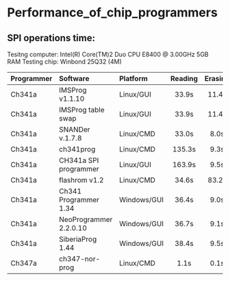 # Performance_of_chip_programmers

## SPI operations time:

Tesitng computer: Intel(R) Core(TM)2 Duo CPU     E8400  @ 3.00GHz 5GB RAM
Testing chip: Winbond 25Q32 (4M)

| Programmer |       Software        |  Platform  | Reading | Erasing |  Writing | Veryfying |
| :---       |       :---            |     :---   |   :---: |   :---: |   :---:  |   :---:   |
| Ch341a     | IMSProg v1.1.10       | Linux/GUI  |  33.9s  |  11.4s  |  328.5s  |   33.9s   |
| Ch341a     | IMSProg table swap    | Linux/GUI  |  33.9s  |  11.4s  | 327.8s   |   33.9s   |
| Ch341a     | SNANDer v.1.7.8       | Linux/CMD  |  33.0s  |   8.0s  | 327.0s   |   33.0s   |
| Ch341a     | ch341prog             | Linux/CMD  | 135.3s  |   9.3s  | 359.5s   |  135.3s   |
| Ch341a     | CH341a SPI programmer | Linux/GUI  | 163.9s  |   9.5s  | 359.7s   |  163.8s   |
| Ch341a     | flashrom v1.2         | Linux/CMD  |  34.6s  |  83.2s  | 132.7s   |   34.5s   |
| Ch341a     | Ch341 Programmer 1.34 | Windows/GUI| 36.4s   |   9.0s  | 231.4s   |   36.4s   |
| Ch341a     | NeoProgrammer 2.2.0.10| Windows/GUI| 36.7s   |   9.1s  | 220.8s   |   36.7s   | 
| Ch341a     | SiberiaProg 1.44      | Windows/GUI| 38.4s   |   9.5s  | 175.3s   |   38.4s   | 
| Ch347a     | ch347-nor-prog        | Linux/CMD  | 1.1s    |   0.1s  |  28.9s   |    1.1s   |


